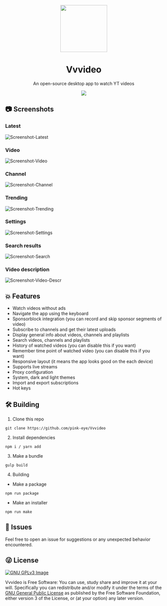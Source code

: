 <p align="center"><img src="src/res/assets/icons/png/256x256.png" width="150"></p>

<h1 align="center">Vvvideo</h1>

<p align="center">An open-source desktop app to watch YT videos</p>

<p align="center">
<a href="https://www.gnu.org/licenses/gpl-3.0" alt="License: GPLv3">
<img src="https://img.shields.io/badge/License-GPL%20v3-blue.svg">
</a>
</p>

## 📷 Screenshots

<h3>Latest</h3>

![Screenshot-Latest](https://github.com/pink-eye/Vvvideo/blob/main/src/res/assets/screenshots/screenshot%20(6).png)

<h3>Video</h3>

![Screenshot-Video](https://github.com/pink-eye/Vvvideo/blob/main/src/res/assets/screenshots/screenshot%20(7).png)

<h3>Channel</h3>

![Screenshot-Channel](https://github.com/pink-eye/Vvvideo/blob/main/src/res/assets/screenshots/screenshot%20(1).png)

<h3>Trending</h3>

![Screenshot-Trending](https://github.com/pink-eye/Vvvideo/blob/main/src/res/assets/screenshots/screenshot%20(2).png)

<h3>Settings</h3>

![Screenshot-Settings](https://github.com/pink-eye/Vvvideo/blob/main/src/res/assets/screenshots/screenshot%20(3).png)

<h3>Search results</h3>

![Screenshot-Search](https://github.com/pink-eye/Vvvideo/blob/main/src/res/assets/screenshots/screenshot%20(4).png)

<h3>Video description</h3>

![Screenshot-Video-Descr](https://github.com/pink-eye/Vvvideo/blob/main/src/res/assets/screenshots/screenshot%20(5).png)

## 💥 Features
* Watch videos without ads
* Navigate the app using the keyboard
* Sponsorblock integration (you can record and skip sponsor segments of video)
* Subscribe to channels and get their latest uploads
* Display general info about videos, channels and playlists
* Search videos, channels and playlists
* History of watched videos (you can disable this if you want)
* Remember time point of watched video (you can disable this if you want)
* Responsive layout (it means the app looks good on the each device)
* Supports live streams
* Proxy configuration
* System, dark and light themes
* Import and export subscriptions
* Hot keys

## 🛠️ Building

1. Clone this repo
```
git clone https://github.com/pink-eye/Vvvideo
```
2. Install dependencies
```
npm i / yarn add
```
3. Make a bundle
```
gulp build
```
4. Building
* Make a package
```
npm run package
```
* Make an installer
```
npm run make
```

## 🙏 Issues
Feel free to open an issue for suggestions or any unexpected behavior encountered.

## 😜 License
[![GNU GPLv3 Image](https://www.gnu.org/graphics/gplv3-127x51.png)](https://www.gnu.org/licenses/gpl-3.0.en.html)

Vvvideo is Free Software: You can use, study share and improve it at your
will. Specifically you can redistribute and/or modify it under the terms of the
[GNU General Public License](https://www.gnu.org/licenses/gpl.html) as
published by the Free Software Foundation, either version 3 of the License, or
(at your option) any later version.
